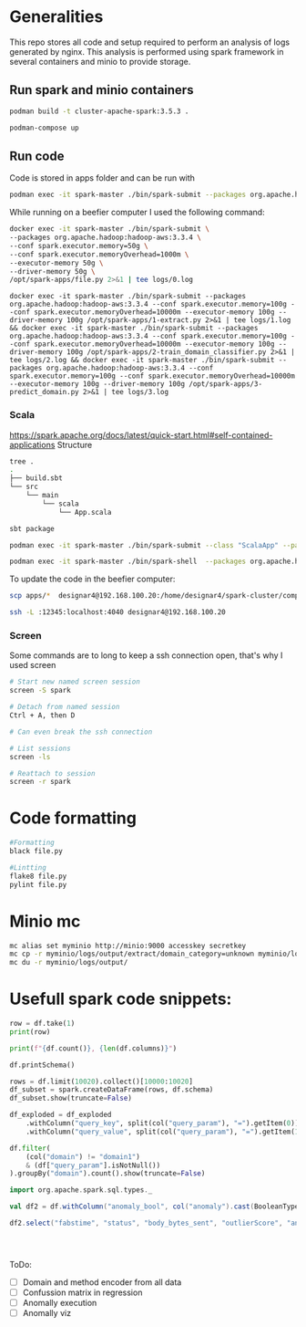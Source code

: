 # Generalities
This repo stores all code and setup required to perform an analysis of logs generated by nginx. This analysis is performed using spark framework in several containers and minio to provide storage.

## Run spark and minio containers
```bash
podman build -t cluster-apache-spark:3.5.3 .
```

```bash
podman-compose up
```

## Run code
Code is stored in apps folder and can be run with
```bash
podman exec -it spark-master ./bin/spark-submit --packages org.apache.hadoop:hadoop-aws:3.3.4 /opt/spark-apps/script.py
```

While running on a beefier computer I used the following command:
```bash
docker exec -it spark-master ./bin/spark-submit \
--packages org.apache.hadoop:hadoop-aws:3.3.4 \
--conf spark.executor.memory=50g \
--conf spark.executor.memoryOverhead=1000m \
--executor-memory 50g \
--driver-memory 50g \
/opt/spark-apps/file.py 2>&1 | tee logs/0.log
```

```
docker exec -it spark-master ./bin/spark-submit --packages org.apache.hadoop:hadoop-aws:3.3.4 --conf spark.executor.memory=100g --conf spark.executor.memoryOverhead=10000m --executor-memory 100g --driver-memory 100g /opt/spark-apps/1-extract.py 2>&1 | tee logs/1.log && docker exec -it spark-master ./bin/spark-submit --packages org.apache.hadoop:hadoop-aws:3.3.4 --conf spark.executor.memory=100g --conf spark.executor.memoryOverhead=10000m --executor-memory 100g --driver-memory 100g /opt/spark-apps/2-train_domain_classifier.py 2>&1 | tee logs/2.log && docker exec -it spark-master ./bin/spark-submit --packages org.apache.hadoop:hadoop-aws:3.3.4 --conf spark.executor.memory=100g --conf spark.executor.memoryOverhead=10000m --executor-memory 100g --driver-memory 100g /opt/spark-apps/3-predict_domain.py 2>&1 | tee logs/3.log
```

### Scala
https://spark.apache.org/docs/latest/quick-start.html#self-contained-applications
Structure
```bash
tree .
.
├── build.sbt
└── src
    └── main
        └── scala
            └── App.scala
```

```bash
sbt package
```

```bash
podman exec -it spark-master ./bin/spark-submit --class "ScalaApp" --packages org.apache.hadoop:hadoop-aws:3.3.4 /opt/spark-apps/98-sbt-template/target/scala-2.12/anomaly-detection_2.12-1.0.jar
```

```bash
podman exec -it spark-master ./bin/spark-shell  --packages org.apache.hadoop:hadoop-aws:3.3.4,com.linkedin.isolation-forest:isolation-forest_3.5.0_2.12:3.0.6,org.elasticsearch:elasticsearch-spark-30_2.12:8.6.2 --conf spark.hadoop.fs.s3a.endpoint=http://minio:9000 --conf spark.hadoop.fs.s3a.access.key=accesskey --conf spark.hadoop.fs.s3a.secret.key=secretkey --conf spark.hadoop.fs.s3a.path.style.access=true --conf spark.hadoop.fs.s3a.impl=org.apache.hadoop.fs.s3a.S3AFileSystem --conf spark.es.nodes="es01" --conf spark.es.port="9200" --conf spark.es.nodes.wan.only="true"
```

To update the code in the beefier computer:
```bash
scp apps/*  designar4@192.168.100.20:/home/designar4/spark-cluster/compose/apps/

ssh -L :12345:localhost:4040 designar4@192.168.100.20
```

### Screen
Some commands are to long to keep a ssh connection open, that's why I used screen
```bash
# Start new named screen session
screen -S spark

# Detach from named session
Ctrl + A, then D

# Can even break the ssh connection

# List sessions
screen -ls

# Reattach to session
screen -r spark
```

# Code formatting
```bash
#Formatting
black file.py 

#Lintting
flake8 file.py
pylint file.py
```

# Minio mc
```bash
mc alias set myminio http://minio:9000 accesskey secretkey
mc cp -r myminio/logs/output/extract/domain_category=unknown myminio/logs/output/extract/domain_category=other
mc du -r myminio/logs/output/
```

# Usefull spark code snippets:
```python
row = df.take(1)
print(row)
```

```python
print(f"{df.count()}, {len(df.columns)}")

df.printSchema()
```

```python
rows = df.limit(10020).collect()[10000:10020]
df_subset = spark.createDataFrame(rows, df.schema)
df_subset.show(truncate=False)
```

```python
df_exploded = df_exploded
    .withColumn("query_key", split(col("query_param"), "=").getItem(0))
    .withColumn("query_value", split(col("query_param"), "=").getItem(1))
```

```python
df.filter(
    (col("domain") != "domain1") 
    & (df["query_param"].isNotNull())
).groupBy("domain").count().show(truncate=False)
```

```scala
import org.apache.spark.sql.types._

val df2 = df.withColumn("anomaly_bool", col("anomaly").cast(BooleanType))

df2.select("fabstime", "status", "body_bytes_sent", "outlierScore", "anomaly_bool").write.format("es").mode("overwrite").save("anom")
```

```python
```

```python
```

```python
```

ToDo:
- [ ] Domain and method encoder from all data
- [ ] Confussion matrix in regression
- [ ] Anomally execution
- [ ] Anomally viz  
